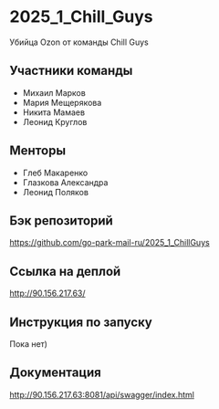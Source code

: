 # 2025_1_Chill_Guys
Убийца Ozon от команды Chill Guys

## Участники команды
- Михаил Марков
- Мария Мещерякова
- Никита Мамаев
- Леонид Круглов

## Менторы
- Глеб Макаренко
- Глазкова Александра
- Леонид Поляков

## Бэк репозиторий
https://github.com/go-park-mail-ru/2025_1_ChillGuys

## Ссылка на деплой

http://90.156.217.63/

## Инструкция по запуску

Пока нет)

## Документация

http://90.156.217.63:8081/api/swagger/index.html